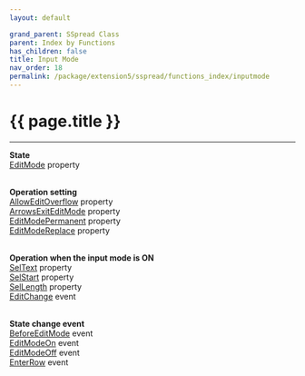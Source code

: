 ```yaml
---
layout: default

grand_parent: SSpread Class
parent: Index by Functions
has_children: false
title: Input Mode
nav_order: 18
permalink: /package/extension5/sspread/functions_index/inputmode
---
```

# {{ page.title }}
---

**State**<br>
[EditMode](/package/extension5/sspread/properties/EditMode) property<br><br>

**Operation setting**<br>
[AllowEditOverflow](/package/extension5/sspread/properties/AllowEditOverflow) property<br>
[ArrowsExitEditMode](/package/extension5/sspread/properties/ArrowsExitEditMode) property<br>
[EditModePermanent](/package/extension5/sspread/properties/EditModePermanent) property<br>
[EditModeReplace](/package/extension5/sspread/properties/EditModeReplace) property<br><br>

**Operation when the input mode is ON**<br>
[SelText](/package/extension5/sspread/properties/SelText) property<br>
[SelStart](/package/extension5/sspread/properties/SelStart) property<br>
[SelLength](/package/extension5/sspread/properties/SelLength) property<br>
[EditChange](/package/extension5/sspread/events/EditChange) event<br><br>

**State change event**<br>
[BeforeEditMode](/package/extension5/sspread/events/BeforeEditMode) event<br>
[EditModeOn](/package/extension5/sspread/events/EditModeOn) event<br>
[EditModeOff](/package/extension5/sspread/events/EditModeOff) event<br>
[EnterRow](/package/extension5/sspread/events/EnterRow) event<br><br>